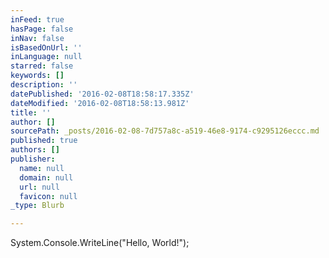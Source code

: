 ```yaml
---
inFeed: true
hasPage: false
inNav: false
isBasedOnUrl: ''
inLanguage: null
starred: false
keywords: []
description: ''
datePublished: '2016-02-08T18:58:17.335Z'
dateModified: '2016-02-08T18:58:13.981Z'
title: ''
author: []
sourcePath: _posts/2016-02-08-7d757a8c-a519-46e8-9174-c9295126eccc.md
published: true
authors: []
publisher:
  name: null
  domain: null
  url: null
  favicon: null
_type: Blurb

---
```

System.Console.WriteLine("Hello, World!");